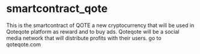 # smartcontract_qote
This is the smartcontract of QOTE a new cryptocurrency that will be used in Qoteqote platform as reward and to buy ads.
Qoteqote will be a social media network that will distribute profits with their users.
go to qoteqote.com

